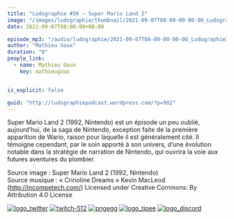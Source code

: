 ```yaml
---
title: "Ludographie #36 – Super Mario Land 2"
image: "/images/ludographie/thumbnail/2021-09-07T08-00-00-00-00_Ludographie36SuperMarioLand2.jpg"
date: 2021-09-07T08:00:00+00:00

episode_mp3: "/audio/ludographie/2021-09-07T08-00-00-00-00_Ludographie36SuperMarioLand2.mp3"
author: "Mathieu Goux"
duration: "0"
people_link: 
  - name: Mathieu Goux
    key: mathieugoux


is_explicit: false

guid: "http://ludographiepodcast.wordpress.com/?p=902"
---
```


<PodcastHeader/>

<!-- ECRIRE LA DESCRIPTION DE L'EPISODE SOUS CETTE LIGNE -->
<p>Super Mario Land 2 (1992, Nintendo) est un épisode un peu oublié, aujourd’hui, de la saga de Nintendo, exception faite de la première apparition de Wario, raison pour laquelle il est généralement cité. Il témoigne cependant, par le soin apporté à son univers, d’une évolution notable dans la stratégie de narration de Nintendo, qui ouvrira la voie aux futures aventures du plombier.<br></p>
<p></p>
<a href="" rel="nofollow"></a>
 
<p>Source image : Super Mario Land 2 (1992, Nintendo) <br>Source musique : «&nbsp;Crinoline Dreams&nbsp;» Kevin MacLeod (<a title="http://incompetech.com/" href="http://incompetech.com/" rel="nofollow">http://incompetech.com/</a>) Licensed under Creative Commons: By Attribution 4.0 License</p>


<tr>
<td><a href="https://twitter.com/Gouximan" rel="nofollow"><img src="/resources/ludographie/2021-09-07T08-00-00-00-00_Ludographie36SuperMarioLand2/logo_twitter-1.png" alt="logo_twitter"></a></td>
<td><a href="https://www.twitch.tv/mathieugoux" rel="nofollow"><img src="/resources/ludographie/2021-09-07T08-00-00-00-00_Ludographie36SuperMarioLand2/twitch-512-1.png" alt="twitch-512"></a></td>
<td><a href="https://www.youtube.com/user/MattTheFatalifieur/videos" rel="nofollow"><img src="/resources/ludographie/2021-09-07T08-00-00-00-00_Ludographie36SuperMarioLand2/pngegg.png" alt="pngegg"></a></td>
<td><a href="http://fr.tipeee.com/calvinball" rel="nofollow"><img src="/resources/ludographie/2021-09-07T08-00-00-00-00_Ludographie36SuperMarioLand2/logo_tipee-1.png" alt="logo_tipee"></a></td>
<td><a href="https://discord.com/invite/4RnA9v7" rel="nofollow"><img src="/resources/ludographie/2021-09-07T08-00-00-00-00_Ludographie36SuperMarioLand2/logo_discord-1.png" alt="logo_discord"></a></td>
</tr>




<p></p>


